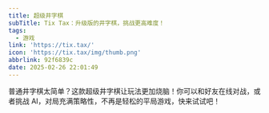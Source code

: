 ```yaml
---
title: 超级井字棋
subTitle: Tix Tax：升级版的井字棋，挑战更高难度！
tags:
  - 游戏
link: 'https://tix.tax/'
icon: 'https://tix.tax/img/thumb.png'
abbrlink: 92f6839c
date: 2025-02-26 22:01:49
---
```


普通井字棋太简单？这款超级井字棋让玩法更加烧脑！你可以和好友在线对战，或者挑战 AI，对局充满策略性，不再是轻松的平局游戏，快来试试吧！